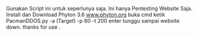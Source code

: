 Gunakan Script ini untuk seperlunya saja.
Ini hanya Pentesting Website Saja.
Install dan Download Phyton 3.6
www.phyton.org
buka cmd ketik PacmanDDOS.py -a (Target) -p 80 -t 200 
enter
tunggu sampai website down.
thanks for use . 
